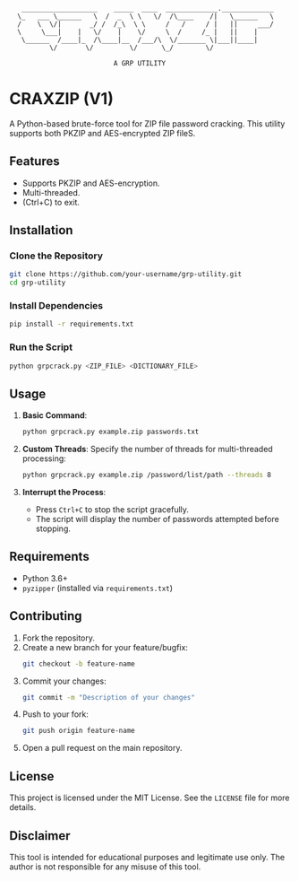 ```
   ___________________    _____  ____  _____________._____________
  \_   ___ \______   \  /  _  \ \   \/  /\____    /|   \______   \
  /    \  \/|       _/ /  /_\  \ \     /   /     / |   ||     ___/
  \     \___|    |   \/    |    \/     \  /     /_ |   ||    |    
   \______  /____|_  /\____|__  /___/\  \/_______ \|___||____|    
          \/       \/         \/      \_/        \/            

                          A GRP UTILITY
```

# CRAXZIP (V1)

A Python-based brute-force tool for ZIP file password cracking. This utility supports both PKZIP and AES-encrypted ZIP fileS.

## Features

- Supports PKZIP and AES-encryption.
- Multi-threaded.
- (Ctrl+C) to exit. 

## Installation

### Clone the Repository

```bash
git clone https://github.com/your-username/grp-utility.git
cd grp-utility
```

### Install Dependencies

```bash
pip install -r requirements.txt
```

### Run the Script

```bash
python grpcrack.py <ZIP_FILE> <DICTIONARY_FILE>
```

## Usage

1. **Basic Command**:
   ```bash
   python grpcrack.py example.zip passwords.txt
   ```

2. **Custom Threads**:
   Specify the number of threads for multi-threaded processing:
   ```bash
   python grpcrack.py example.zip /password/list/path --threads 8
   ```

3. **Interrupt the Process**:
   - Press `Ctrl+C` to stop the script gracefully.
   - The script will display the number of passwords attempted before stopping.

## Requirements

- Python 3.6+
- `pyzipper` (installed via `requirements.txt`)

## Contributing

1. Fork the repository.
2. Create a new branch for your feature/bugfix:
   ```bash
   git checkout -b feature-name
   ```
3. Commit your changes:
   ```bash
   git commit -m "Description of your changes"
   ```
4. Push to your fork:
   ```bash
   git push origin feature-name
   ```
5. Open a pull request on the main repository.

## License

This project is licensed under the MIT License. See the `LICENSE` file for more details.

## Disclaimer

This tool is intended for educational purposes and legitimate use only. The author is not responsible for any misuse of this tool.

